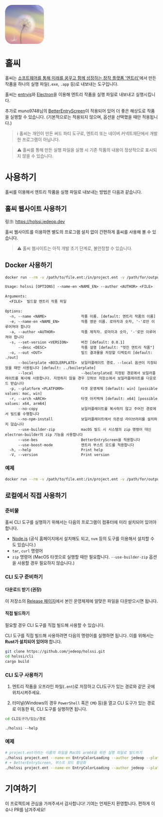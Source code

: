 ![](/images/logo.png)
# 홀씨

홀씨는 [소프트웨어를 통해 미래를 꿈꾸고 함께 성장하는 창작 플랫폼 '엔트리'](https://playentry.org)에서 만든 작품을 하나의 실행 파일(`.exe`, `.app` 등)로 내보내는 도구입니다.

홀씨는 [entryjs](https://github.com/entrylabs/entryjs)와 [Electron](https://www.electronjs.org/)을 이용해 엔트리 작품을 실행 파일로 내보내고 실행시킵니다.

추가로 muno9748님의 [BetterEntryScreen](https://github.com/muno9748/BetterEntryScreen)이 적용되어 있어 더 좋은 해상도로 작품을 실행할 수 있습니다.
(기본적으로는 적용되지 않으며, 옵션을 선택했을 때만 적용됩니다.)

> :information_source: 홀씨는 개인이 만든 써드 파티 도구로, 엔트리 또는 네이버 커넥트재단에서 개발한 프로그램이 아닙니다.

> :warning: 홀씨를 통해 만든 실행 파일을 실행 시 기존 작품의 내용이 정상적으로 표시되지 않을 수 있습니다.

# 사용하기

홀씨를 이용해서 엔트리 작품을 실행 파일로 내보내는 방법은 다음과 같습니다.

## 홀씨 웹사이트 사용하기
링크: https://holssi.jedeop.dev

홀씨 웹사이트를 이용하면 별도의 프로그램 설치 없이 간편하게 홀씨를 사용해 볼 수 있습니다.

> :warning: 홀씨 웹사이트는 아직 개발 초기 단계로, 불안정할 수 있습니다.

## Docker 사용하기

```sh
docker run --rm -v /path/to/file.ent:/in/project.ent -v /path/for/output:/out ghcr.io/jedeop/holssi:latest [OPTIONS]
```
```
Usage: holssi [OPTIONS] --name-en <NAME_EN> --author <AUTHOR> <FILE>

Arguments:
  <FILE>  빌드할 엔트리 작품 파일

Options:
  -n, --name <NAME>                작품 이름. [default: 엔트리 작품의 이름]
  -e, --name-en <NAME_EN>          작품 영문 이름. 로마자과 숫자, '-'로만 이루어져야 합니다
  -a, --author <AUTHOR>            작품 제작자. 로마자과 숫자, '-'로만 이루어져야 합니다
  -s, --set-version <VERSION>      버전 [default: 0.0.1]
      --desc <DESC>                작품 설명 [default: "멋진 엔트리 작품"]
  -o, --out <OUT>                  빌드 결과물을 저장할 디렉토리 [default: ./out]
      --boilerplate <BOILERPLATE>  보일러플레이트 경로. --local 옵션이 지정되었을 때만 사용됩니다 [default: ../boilerplate]
      --local                      --boilerplate로 지정된 경로에서 보일러플레이트를 복사해 사용합니다. 지정하지 않을 경우 깃허브 저장소에서 보일러플레이트를 다운로드 받습니다
  -p, --platform <PLATFORM>        타겟 운영체제 [default: win] [possible values: mac, win]
  -r, --arch <ARCH>                타겟 아키텍쳐 [default: x64] [possible values: x64, arm64]
      --no-copy                    보일러플레이트를 복사하지 않고 주어진 경로에서 빌드를 수행합니다
      --no-npm-install             보일러플레이트에서 의존성 라이브러리를 설치하지 않습니다
      --use-builder-zip            macOS 빌드 시 시스템의 zip 명령어 대신 electron-builder의 zip 기능을 사용합니다
      --use-bes                    BetterEntryScreen을 적용합니다
      --use-boost-mode             엔트리 부스트 모드를 적용합니다
  -h, --help                       Print help
  -V, --version                    Print version
```

### 예제

```sh
docker run --rm -v /path/to/file.ent:/in/project.ent -v /path/for/output:/out ghcr.io/jedeop/holssi:latest --name-en EntryColorLoading --author jedeop
```

## 로컬에서 직접 사용하기

### 준비물
홀씨 CLI 도구를 실행하기 위해서는 다음의 프로그램이 컴퓨터에 미리 설치되어 있어야합니다.
- [Node.js](https://nodejs.org/en/) (공식 홈페이지에서 설치해도 되고, `nvm` 등의 도구를 이용해서 설치할 수도 있습니다.)
- `tar`, `curl` 명령어
- `zip` 명령어 (MacOS 타겟으로 실행할 때만 필요합니다. `--use-builder-zip` 옵션을 사용할 경우 필요하지 않습니다.)

### CLI 도구 준비하기

#### 다운로드 받기 (권장)

이 저장소의 [Release 페이지](https://github.com/jedeop/holssi/releases)에서 본인 운영체제에 알맞은 파일을 다운받으시면 됩니다.

#### 직접 빌드하기

필요할 경우 CLI 도구를 직접 빌드해 사용할 수 있습니다.

CLI 도구를 직접 빌드해 사용하려면 다음의 명령어를 실행하면 됩니다. 이를 위해서는 **Rust가 설치되어 있어야** 합니다.

```sh
git clone https://github.com/jedeop/holssi.git
cd holssi/cli
cargo build
```

### CLI 도구 사용하기

1. 엔트리 작품을 오프라인 파일(`.ent`)로 저장하고 CLI도구가 있는 경로와 같은 곳에 위치시켜주세요.

2. 터미널(Windows의 경우 `PowerShell` 혹은 `CMD` 등)을 열고 CLI 도구가 있는 경로로 이동한 뒤, CLI 도구를 실행하면 됩니다.

```sh
cd CLI도구가/있는/경로
```
```
./holssi --help
```
### 예제
```sh
# project.ent이라는 이름의 파일을 MacOS arm64을 위한 실행 파일로 빌드하기
./holssi project.ent --name-en EntryColorLoading --author jedeop --platform mac --arch arm64
# + BetterEntryScreen, 부스트 모드 활성화
./holssi project.ent --name-en EntryColorLoading --author jedeop --platform mac --arch arm64 --use-bes --use-boost-mode
```

# 기여하기

이 프로젝트에 관심을 가져주셔서 감사합니다! 기여는 언제든지 환영합니다. 편하게 이슈나 PR를 남겨주세요!
